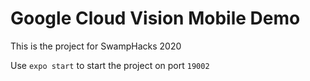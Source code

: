 # Google Cloud Vision Mobile Demo
This is the project for SwampHacks 2020

Use `expo start` to start the project on port `19002`
